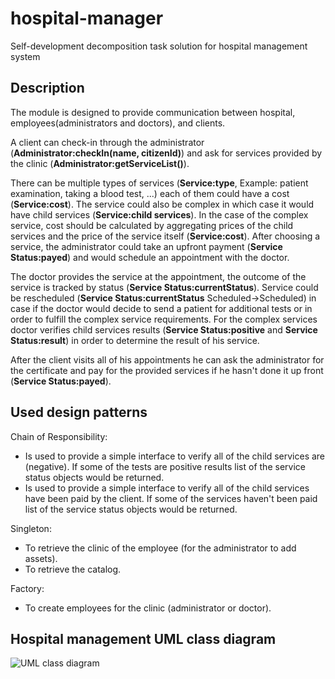 # hospital-manager

Self-development decomposition task solution for hospital management system

## Description

The module is designed to provide communication between hospital, employees(administrators and doctors), and clients.

A client can check-in through the administrator (__Administrator:checkIn(name, citizenId)__) and ask for services provided by the clinic (__Administrator:getServiceList()__).

There can be multiple types of services (__Service:type__, Example: patient examination, taking a blood test, ...) each of them could have a cost (__Service:cost__). The service could also be complex in which case it would have child services (__Service:child services__). In the case of the complex service, cost should be calculated by aggregating prices of the child services and the price of the service itself (__Service:cost__).
After choosing a service, the administrator could take an upfront payment (__Service Status:payed__) and would schedule an appointment with the doctor.

The doctor provides the service at the appointment, the outcome of the service is tracked by status (__Service Status:currentStatus__). Service could be rescheduled (__Service Status:currentStatus__ Scheduled->Scheduled) in case if the doctor would decide to send a patient for additional tests or in order to fulfill the complex service requirements. For the complex services doctor verifies child services results (__Service Status:positive__ and __Service Status:result__) in order to determine the result of his service.

After the client visits all of his appointments he can ask the administrator for the certificate and pay for the provided services if he hasn't done it up front (__Service Status:payed__).

## Used design patterns

Chain of Responsibility:
* Is used to provide a simple interface to verify all of the child services are (negative). If some of the tests are positive results list of the service status objects would be returned.
* Is used to provide a simple interface to verify all of the child services have been paid by the client. If some of the services haven't been paid list of the service status objects would be returned.

Singleton:
* To retrieve the clinic of the employee (for the administrator to add assets).
* To retrieve the catalog.

Factory: 
* To create employees for the clinic (administrator or doctor).

## Hospital management UML class diagram

![UML class diagram](../assets/uml/class-diagram.png?raw=true)
